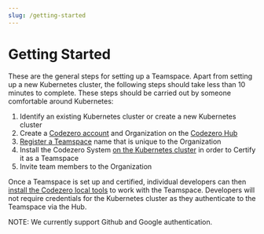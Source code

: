 ```yaml
---
slug: /getting-started
---
```


# Getting Started

These are the general steps for setting up a Teamspace. Apart from setting up a new Kubernetes cluster, the following steps should take less than 10 minutes to complete. These steps should be carried out by someone comfortable around Kubernetes:

1. Identify an existing Kubernetes cluster or create a new Kubernetes cluster
1. Create a [Codezero account](https://docs.codezero.io/guides/teamspace-setup#create-a-codezero-hub-account) and Organization on the [Codezero Hub](https://hub.codezero.io/)
1. [Register a Teamspace](https://docs.codezero.io/guides/teamspace-setup#register-a-teamspace-on-hub) name that is unique to the Organization
1. Install the Codezero System [on the Kubernetes cluster](https://docs.codezero.io/guides/teamspace-setup#install-codezero-in-your-cluster) in order to Certify it as a Teamspace
1. Invite team members to the Organization

Once a Teamspace is set up and certified, individual developers can then [install the Codezero local tools](https://docs.codezero.io/guides/installing) to work with the Teamspace. Developers will not require credentials for the Kubernetes cluster as they authenticate to the Teamspace via the Hub. 

NOTE: We currently support Github and Google authentication.
